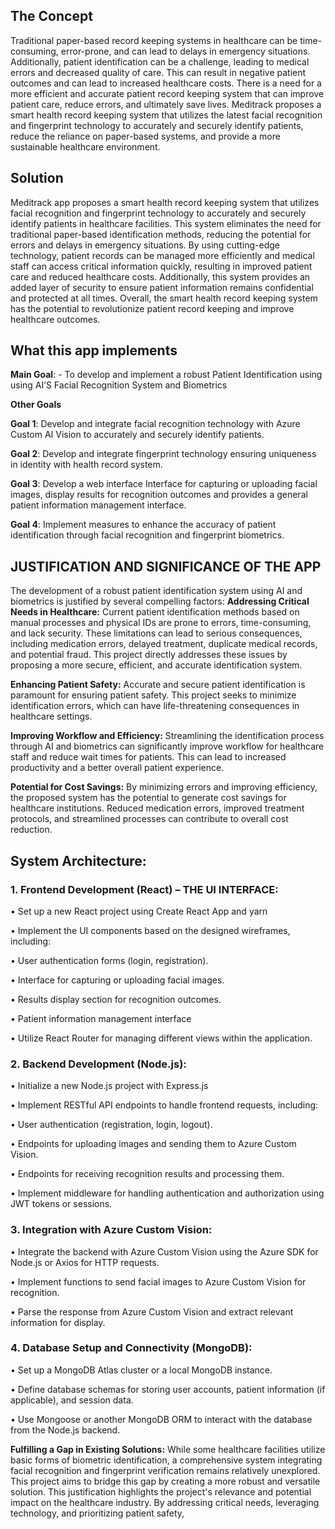 ## The Concept
Traditional paper-based record keeping systems in healthcare can be time-consuming, error-prone, and can lead to delays in emergency situations. Additionally, patient identification can be a challenge, leading to medical errors and decreased quality of care. This can result in negative patient outcomes and can lead to increased healthcare costs. There is a need for a more efficient and accurate patient record keeping system that can improve patient care, reduce errors, and ultimately save lives. Meditrack proposes a smart health record keeping system that utilizes the latest facial recognition and fingerprint technology to accurately and securely identify patients, reduce the reliance on paper-based systems, and provide a more sustainable healthcare environment.

## Solution
Meditrack app proposes a smart health record keeping system that utilizes facial recognition and fingerprint technology to accurately and securely identify patients in healthcare facilities. This system eliminates the need for traditional paper-based identification methods, reducing the potential for errors and delays in emergency situations. By using cutting-edge technology, patient records can be managed more efficiently and medical staff can access critical information quickly, resulting in improved patient care and reduced healthcare costs. Additionally, this system provides an added layer of security to ensure patient information remains confidential and protected at all times. Overall, the smart health record keeping system has the potential to revolutionize patient record keeping and improve healthcare outcomes.

## What this app implements
**Main Goal**: - To develop and implement a robust Patient Identification using using AI’S Facial Recognition System and Biometrics

**Other Goals**

**Goal 1**: Develop and integrate facial recognition technology with Azure Custom AI Vision to accurately and securely identify patients.

**Goal 2**: Develop and integrate fingerprint technology ensuring uniqueness in identity with health record system.

**Goal 3**: Develop a web interface Interface for capturing or uploading facial images, display results for recognition outcomes and provides a general patient information management interface.

**Goal 4**: Implement measures to enhance the accuracy of patient identification through facial recognition and fingerprint biometrics.

## JUSTIFICATION AND SIGNIFICANCE OF THE APP

The development of a robust patient identification system using AI and biometrics is justified by several compelling factors:
**Addressing Critical Needs in Healthcare:** Current patient identification methods based on manual processes and physical IDs are prone to errors, time-consuming, and lack security. These limitations can lead to serious consequences, including medication errors, delayed treatment, duplicate medical records, and potential fraud. This project directly addresses these issues by proposing a more secure, efficient, and accurate identification system.

**Enhancing Patient Safety:** Accurate and secure patient identification is paramount for ensuring patient safety. This project seeks to minimize identification errors, which can have life-threatening consequences in healthcare settings.

**Improving Workflow and Efficiency:** Streamlining the identification process through AI and biometrics can significantly improve workflow for healthcare staff and reduce wait times for patients. This can lead to increased productivity and a better overall patient experience.

**Potential for Cost Savings:** By minimizing errors and improving efficiency, the proposed system has the potential to generate cost savings for healthcare institutions. Reduced medication errors, improved treatment protocols, and streamlined processes can contribute to overall cost reduction.

## System Architecture:

### 1.	Frontend Development (React) – THE UI INTERFACE:

•	Set up a new React project using Create React App and yarn

•	Implement the UI components based on the designed wireframes, including:

•	User authentication forms (login, registration).

•	Interface for capturing or uploading facial images.

•	Results display section for recognition outcomes.

•	Patient information management interface 

•	Utilize React Router for managing different views within the application.


### 2.	Backend Development (Node.js):

•	Initialize a new Node.js project with Express.js 

•	Implement RESTful API endpoints to handle frontend requests, including:

•	User authentication (registration, login, logout).

•	Endpoints for uploading images and sending them to Azure Custom Vision.

•	Endpoints for receiving recognition results and processing them.

•	Implement middleware for handling authentication and authorization using JWT tokens or sessions.

### 3.	Integration with Azure Custom Vision:

•	Integrate the backend with Azure Custom Vision using the Azure SDK for Node.js or Axios for HTTP requests.

•	Implement functions to send facial images to Azure Custom Vision for recognition.

•	Parse the response from Azure Custom Vision and extract relevant information for display.

### 4.	Database Setup and Connectivity (MongoDB):

•	Set up a MongoDB Atlas cluster or a local MongoDB instance.

•	Define database schemas for storing user accounts, patient information (if applicable), and session data.

•	Use Mongoose or another MongoDB ORM to interact with the database from the Node.js backend.



**Fulfilling a Gap in Existing Solutions:** While some healthcare facilities utilize basic forms of biometric identification, a comprehensive system integrating facial recognition and fingerprint verification remains relatively unexplored. This project aims to bridge this gap by creating a more robust and versatile solution.
This justification highlights the project's relevance and potential impact on the healthcare industry. By addressing critical needs, leveraging technology, and prioritizing patient safety, 


